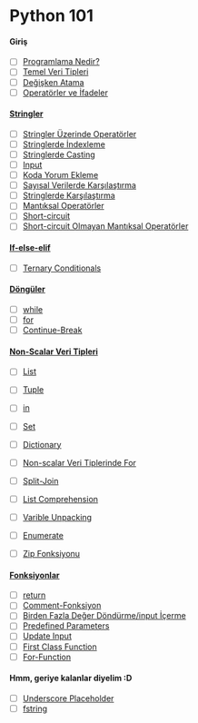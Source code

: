 # Python 101

#### Giriş
- [ ] [Programlama Nedir?](programlama-nedir/)
- [ ] [Temel Veri Tipleri](temel-veri-tipleri/)
- [ ] [Değişken Atama](degisken-atama/)
- [ ] [Operatörler ve İfadeler](operator-expression/)

####  [Stringler](stringler/)
  - [ ] [Stringler Üzerinde Operatörler](string-operator/)
  - [ ] [Stringlerde İndexleme](string-indexing/)
  - [ ] [Stringlerde Casting](string-casting/)
- [ ] [Input](input/)
- [ ] [Koda Yorum Ekleme](yorum/)
- [ ] [Sayısal Verilerde Karşılaştırma](numeric-comparison/)
- [ ] [Stringlerde Karşılaştırma](string-comparison/)
- [ ] [Mantıksal Operatörler](logical-operator/)
- [ ] [Short-circuit](short-circuit/)
- [ ] [Short-circuit Olmayan Mantıksal Operatörler](not-short-circuit/)

#### [If-else-elif](if-else-elif/)

  - [ ] [Ternary Conditionals](ternary-conditionals/)

#### [Döngüler](loops/)

  - [ ] [while](while/)
  - [ ] [for](for/)
  - [ ] [Continue-Break](continue-break/)

#### [Non-Scalar Veri Tipleri](non-scalar/)

  - [ ] [List](list/)

  - [ ] [Tuple](tuple/)

  - [ ] [in](in/)

  - [ ] [Set](set/)

  - [ ] [Dictionary](dictionary/)

  - [ ] [Non-scalar Veri Tiplerinde For](non-scalar-for/)

  - [ ] [Split-Join](join-split/)

  - [ ] [List Comprehension](list-comprehension/)

  - [ ] [Varible Unpacking](variable-unpacking/)

  - [ ] [Enumerate](enumerate/)

  - [ ] [Zip Fonksiyonu](zip/)

#### [Fonksiyonlar](fonksiyon-giris/)

  - [ ] [return](return/)
  - [ ] [Comment-Fonksiyon](comment-fonksiyon/)
  - [ ] [Birden Fazla Değer Döndürme/input İçerme](multiple-input-return/)
  - [ ] [Predefined Parameters](predefined-fonksiyon/)
  - [ ] [Update Input](update-value-fonksiyon/)
  - [ ] [First Class Function](first-class-fonksiyon/)
  - [ ] [For-Function](for-fonksiyon/)

#### Hmm, geriye kalanlar diyelim :D 
- [ ] [Underscore Placeholder](underscore-placeholder/)
- [ ] [fstring](fstring/)